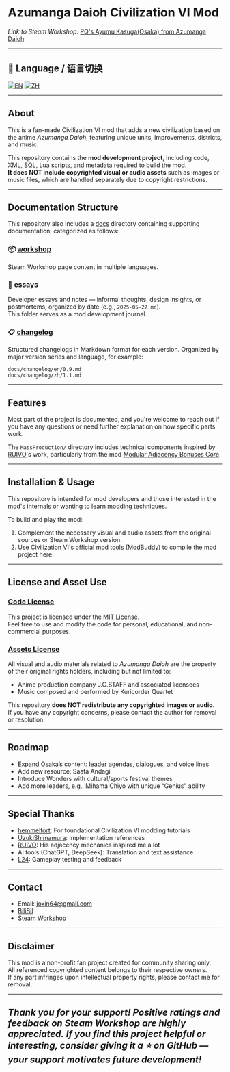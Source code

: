 # Azumanga Daioh Civilization VI Mod

*Link to Steam Workshop:* [PQ's Ayumu Kasuga(Osaka) from Azumanga Daioh](https://steamcommunity.com/sharedfiles/filedetails/?id=3476784880)

---

## 📖 Language / 语言切换

[![EN](https://img.shields.io/badge/lang-English-blue)](README.md)
[![ZH](https://img.shields.io/badge/lang-简体中文-red)](README.zh.md)

---

## About

This is a fan-made Civilization VI mod that adds a new civilization based on the anime *Azumanga Daioh*, featuring unique units, improvements, districts, and music.

This repository contains the **mod development project**, including code, XML, SQL, Lua scripts, and metadata required to build the mod.  
**It does NOT include copyrighted visual or audio assets** such as images or music files, which are handled separately due to copyright restrictions.

---

## Documentation Structure

This repository also includes a [docs](./docs/) directory containing supporting documentation, categorized as follows:

### 📦 [workshop](./docs/workshop/)
Steam Workshop page content in multiple languages.  

### 📝 [essays](./docs/essays/)
Developer essays and notes — informal thoughts, design insights, or postmortems, organized by date (e.g., `2025-05-27.md`).  
This folder serves as a mod development journal.

### 📋 [changelog](./docs/changelog/)
Structured changelogs in Markdown format for each version.
Organized by major version series and language, for example:

```
docs/changelog/en/0.9.md
docs/changelog/zh/1.1.md
```

---

## Features

Most part of the project is documented, and you're welcome to reach out if you have any questions or need further explanation on how specific parts work.

The `MassProduction/` directory includes technical components inspired by [RUIVO](https://steamcommunity.com/profiles/76561198864459088)'s work, particularly from the mod [Modular Adjacency Bonuses Core](https://steamcommunity.com/sharedfiles/filedetails/?id=3429735059).

---

## Installation & Usage

This repository is intended for mod developers and those interested in the mod's internals or wanting to learn modding techniques.

To build and play the mod:

1. Complement the necessary visual and audio assets from the original sources or Steam Workshop version.
2. Use Civilization VI's official mod tools (ModBuddy) to compile the mod project here.

---

## License and Asset Use

### [Code License](LICENSE)

This project is licensed under the [MIT License](LICENSE).  
Feel free to use and modify the code for personal, educational, and non-commercial purposes.

### [Assets License](./ASSETS-LICENSE.md)

All visual and audio materials related to *Azumanga Daioh* are the property of their original rights holders, including but not limited to:

- Anime production company J.C.STAFF and associated licensees  
- Music composed and performed by Kuricorder Quartet

This repository **does NOT redistribute any copyrighted images or audio**.  
If you have any copyright concerns, please contact the author for removal or resolution.

---

## Roadmap

- Expand Osaka’s content: leader agendas, dialogues, and voice lines  
- Add new resource: Saata Andagi  
- Introduce Wonders with cultural/sports festival themes  
- Add more leaders, e.g., Mihama Chiyo with unique “Genius” ability

---

## Special Thanks

- [hemmelfort](https://space.bilibili.com/28399130): For foundational Civilization VI modding tutorials  
- [UzukiShimamura](https://steamcommunity.com/profiles/76561198402598762): Implementation references  
- [RUIVO](https://steamcommunity.com/profiles/76561198864459088): His adjacency mechanics inspired me a lot
- AI tools (ChatGPT, DeepSeek): Translation and text assistance  
- [L24](https://space.bilibili.com/3546631957908287): Gameplay testing and feedback  

---

## Contact

- Email: joxin64@gmail.com
- [BiliBil](https://space.bilibili.com/96237361)
- [Steam Workshop](https://steamcommunity.com/profiles/76561198819319969/)

---

## Disclaimer

This mod is a non-profit fan project created for community sharing only.  
All referenced copyrighted content belongs to their respective owners.  
If any part infringes upon intellectual property rights, please contact me for removal.

---

*Thank you for your support! Positive ratings and feedback on Steam Workshop are highly appreciated.*
*If you find this project helpful or interesting, consider giving it a ⭐ on GitHub — your support motivates future development!*  
---

